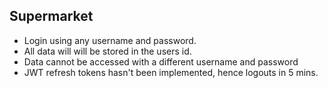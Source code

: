 Supermarket
-

- Login using any username and password. 
- All data will will be stored in the users id. 
- Data cannot be accessed with a different username and password
- JWT refresh tokens hasn't been implemented, hence logouts in 5 mins.